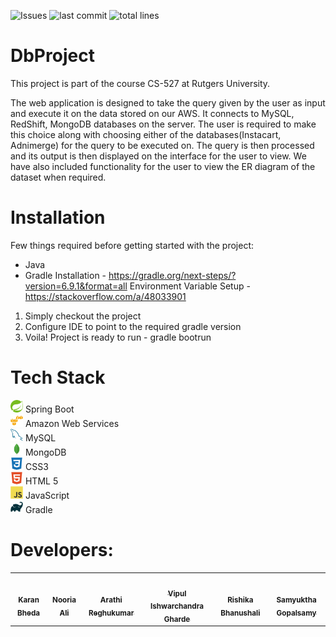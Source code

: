 ![Issues](https://img.shields.io/github/issues/karanbheda/DbProject)
![last commit](https://img.shields.io/github/last-commit/karanbheda/DbProject)
![total lines](https://img.shields.io/tokei/lines/github/karanbheda/DbProject)

# DbProject
This project is part of the course CS-527 at Rutgers University.

The web application is designed to take the query given by the user as input and execute it on the data stored on our AWS. It connects to MySQL, RedShift, MongoDB databases on the server. The user is required to make this choice along with choosing either of the databases(Instacart, Adnimerge) for the query to be executed on. The query is then processed and its output is then displayed on the interface for the user to view. We have also included functionality for the user to view the ER diagram of the dataset when required. 

# Installation
Few things required before getting started with the project:
 - Java 
 - Gradle 
      Installation - https://gradle.org/next-steps/?version=6.9.1&format=all
      Environment Variable Setup - https://stackoverflow.com/a/48033901
      
1. Simply checkout the project
2. Configure IDE to point to the required gradle version
3. Voila! Project is ready to run - gradle bootrun

# Tech Stack 
 <img src="https://raw.githubusercontent.com/devicons/devicon/master/icons/spring/spring-original.svg" alt="springboot" width="20" height="20"/> Spring Boot </br>
 <img src="https://raw.githubusercontent.com/devicons/devicon/master/icons/amazonwebservices/amazonwebservices-original.svg" alt="mongo" width="20" height="20"/> Amazon Web Services </br>
 <img src="https://raw.githubusercontent.com/devicons/devicon/master/icons/mysql/mysql-original.svg" alt="mysql" width="20" height="20"/> MySQL </br>
 <img src="https://raw.githubusercontent.com/devicons/devicon/master/icons/mongodb/mongodb-original.svg" alt="mongo" width="20" height="20"/> MongoDB </br>
 <img src="https://raw.githubusercontent.com/devicons/devicon/master/icons/css3/css3-plain.svg" alt="html" width="20" height="20"> CSS3 </br>
 <img src="https://raw.githubusercontent.com/devicons/devicon/master/icons/html5/html5-plain.svg" alt="css" width="20" height="20">  HTML 5 </br>
 <img src="https://raw.githubusercontent.com/devicons/devicon/master/icons/javascript/javascript-original.svg" alt="js" width="20" height="20"/> JavaScript </br>
 <img src="https://raw.githubusercontent.com/devicons/devicon/master/icons/gradle/gradle-plain.svg" alt="gradle" width="20" height="20"/> Gradle </br>
 

# Developers:

  <table>
  <tr>
    <td align="center"><a href="https://github.com/karanbheda"><img src="https://avatars.githubusercontent.com/u/20036739?v=4" width="100px;" alt=""/><br /><sub><b>Karan Bheda</b></sub></a></td>
    <td align="center"><a href="https://github.com/nooriaali9"><img src="https://avatars.githubusercontent.com/u/30815688?v=4" width="100px;" alt=""/><br /><sub><b>Nooria Ali</b></sub></a><br /></td>
    <td align="center"><a href="https://github.com/ArathiReghukumar"><img src="https://avatars.githubusercontent.com/u/50379464?v=4" width="100px;" alt=""/><br /><sub><b>Arathi Reghukumar</b></sub></a><br /></td>
    <td align="center"><a href="https://github.com/Vipul97"><img src="https://avatars.githubusercontent.com/u/16150834?v=4" width="100px;" alt=""/><br /><sub><b>Vipul Ishwarchandra Gharde</b></sub></a><br /></td>
    <td align="center"><a href="https://github.com/rb-rishika"><img src="https://avatars.githubusercontent.com/u/88501367?v=4" width="100px;" alt=""/><br /><sub><b>Rishika Bhanushali</b></sub></a><br /></td>
   <td align="center"><a href="https://github.com/samyukthagopalsamy"><img src="https://avatars.githubusercontent.com/u/38600655?v=4" width="100px;" alt=""/><br /><sub><b>Samyuktha Gopalsamy</b></sub></a><br /></td>
  </tr>
</table>
